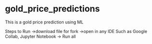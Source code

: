 # gold_price_predictions


This is a gold price prediction using ML


Steps to Run 
->download file for fork 
->open in any IDE Such as Google Collab, Jupyter Notebook
-> Run all

